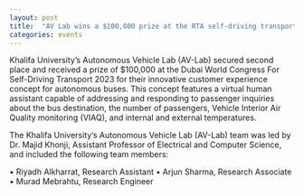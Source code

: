```yaml
---
layout: post
title:  "AV Lab wins a $100,000 prize at the RTA self-driving transport challenge 2023"
categories: events
---
```

Khalifa University’s Autonomous Vehicle Lab (AV-Lab) secured second place and received a prize of $100,000 at the Dubai World Congress For Self-Driving Transport 2023 for their innovative customer experience concept for autonomous buses. This concept features a virtual human assistant capable of addressing and responding to passenger inquiries about the bus destination, the number of passengers, Vehicle Interior Air Quality monitoring (VIAQ), and internal and external temperatures.

The Khalifa University’s Autonomous Vehicle Lab (AV-Lab) team was led by Dr. Majid Khonji, Assistant Professor of Electrical and Computer Science, and included the following team members:

• Riyadh Alkharrat, Research Assistant 
• Arjun Sharma, Research Associate 
• Murad Mebrahtu, Research Engineer


